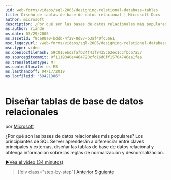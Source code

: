 ```yaml
---
uid: web-forms/videos/sql-2005/designing-relational-database-tables
title: Diseño de tablas de base de datos relacional | Microsoft Docs
author: microsoft
description: ¿Por qué son las bases de datos relacionales más populares? Los principiantes de SQL Server aprenderán a diferenciar entre las claves principales y externas, base de datos relacional del diseño...
ms.author: riande
ms.date: 03/29/2006
ms.assetid: f8ce88a0-bddb-4f29-8d87-b3af40fc5b61
msc.legacyurl: /web-forms/videos/sql-2005/designing-relational-database-tables
msc.type: video
ms.openlocfilehash: 59c015ebd2fafb24f41f8435c62ec1ccfbc67a57
ms.sourcegitcommit: 0f1119340e4464720cfd16d0ff15764746ea1fea
ms.translationtype: MT
ms.contentlocale: es-ES
ms.lasthandoff: 04/17/2019
ms.locfileid: "59421386"
---
```

# <a name="designing-relational-database-tables"></a>Diseñar tablas de base de datos relacionales

por [Microsoft](https://github.com/microsoft)

¿Por qué son las bases de datos relacionales más populares? Los principiantes de SQL Server aprenderán a diferenciar entre claves principales y externas, diseñar las tablas de base de datos relacional y obtenga información sobre las reglas de normalización y desnormalización.

[&#9654;Vea el vídeo (34 minutos)](https://channel9.msdn.com/Blogs/ASP-NET-Site-Videos/designing-relational-database-tables)

> [!div class="step-by-step"]
> [Anterior](more-about-column-data-types-and-other-properties.md)
> [Siguiente](manipulating-database-data.md)
